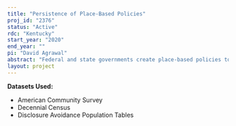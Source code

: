 ```yaml
---
title: "Persistence of Place-Based Policies"
proj_id: "2376"
status: "Active"
rdc: "Kentucky"
start_year: "2020"
end_year: ""
pi: "David Agrawal"
abstract: "Federal and state governments create place-based policies to reduce the concentration of poverty and to improve the status of high poverty neighborhoods. Some evidence suggests that these policies improve the economic status of the targeted neighborhoods relative to similar poor neighborhoods, whether these gains persist once the programs are removed remains an open question. This project examines the funding expiration of Renewal Communities in 2009 and the effect of this termination on residents and workers in Renewal Communities on outcomes such as wages, employment, hours worked, industry employed, family income, public assistance income, and housing values. Using a generalized difference-in-differences design where Renewal Communities are the treatment group and Empowerment Zones are the comparison group, we study this question using restricted 1990 and 2000 Decennial Census and the 2001-2017 American Community Survey (ACS). The restricted data allow us to identify census tracts where individuals live and/or work in, as the placed-based policies are determined at the census tract level. Understanding the lasting impact of place-based policies once they expire is important for policy makers to know whether these programs temporarily or permanently lift communities out of poverty."
layout: project
---
```


**Datasets Used:**

  - American Community Survey 
  - Decennial Census 
  - Disclosure Avoidance Population Tables 

